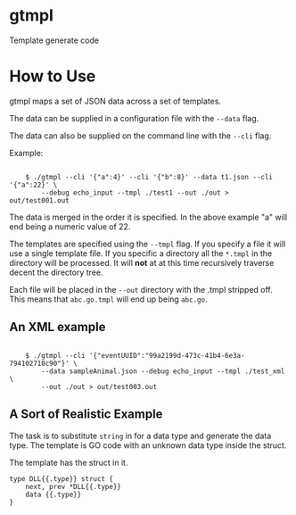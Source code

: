 # gtmpl
Template generate code

How to Use
===================

gtmpl maps a set of JSON data across a set of templates.

The data can be supplied in a configuration file with the `--data` flag.

The data can also be supplied on the command line with the `--cli` flag.

Example:

```

	$ ./gtmpl --cli '{"a":4}' --cli '{"b":8}' --data t1.json --cli '{"a":22}' \
		--debug echo_input --tmpl ./test1 --out ./out > out/test001.out

```

The data is merged in the order it is specified.  In the above example "a" will end being a numeric value of 22.

The templates are specified using the `--tmpl` flag. If you specify a file it will use a single template file. If you
specific a directory all the `*.tmpl` in the directory will be processed. It will **not** at at this time recursively
traverse decent the directory tree.

Each file will be placed in the `--out` directory with the .tmpl stripped off.   This means that `abc.go.tmpl` will
end up being `abc.go`.

An XML example
---------------

```

	$ ./gtmpl --cli '{"eventUUID":"99a2199d-473c-41b4-6e3a-794102710c90"}' \
		--data sampleAnimal.json --debug echo_input --tmpl ./test_xml \
		--out ./out > out/test003.out

```


A Sort of Realistic Example
----------------------------

The task is to substitute `string` in for a data type and generate the data type.
The template is GO code with an unknown data type inside the struct.

The template has the struct in it.

```
type DLL{{.type}} struct {
	next, prev *DLL{{.type}}
	data {{.type}}
}
```

	


